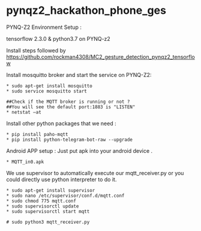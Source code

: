 # pynqz2_hackathon_phone_ges

PYNQ-Z2 Environment Setup : 

tensorflow 2.3.0 & python3.7 on PYNQ-z2 

Install steps followed by https://github.com/rockman4308/MC2_gesture_detection_pynqz2_tensorflow 

Install mosquitto broker and start the service on PYNQ-Z2: 
    
    * sudo apt-get install mosquitto
    * sudo service mosquitto start 
    
    ##Check if the MQTT broker is running or not ?
    ##You will see the default port:1883 is "LISTEN"
    * netstat –at    

Install other python packages that we need : 

    * pip install paho-mqtt
    * pip install python-telegram-bot-raw --upgrade

Android APP setup : 
Just put apk into your android device .

    * MQTT_in0.apk

We use supervisor to automatically execute our mqtt_receiver.py or you could directly use python interpreter to do it.

    * sudo apt-get install supervisor 
    * sudo nano /etc/supervisor/conf.d/mqtt.conf
    * sudo chmod 775 mqtt.conf
    * sudo supervisorctl update
    * sudo supervisorctl start mqtt
    
    # sudo python3 mqtt_receiver.py

